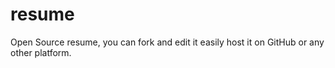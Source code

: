 # resume
Open Source resume, you can fork and edit it easily  host it on GitHub or any other platform.
